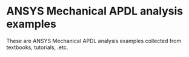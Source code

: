 # ANSYS Mechanical APDL analysis examples
These are ANSYS Mechanical APDL analysis examples collected from textbooks, tutorials, .etc.
